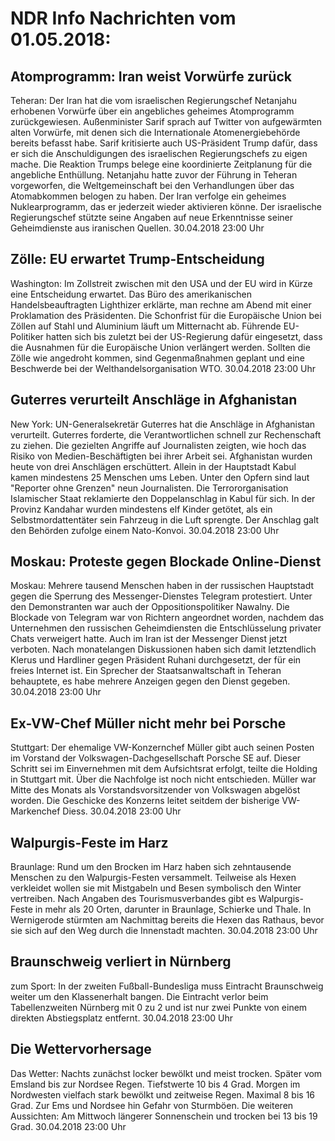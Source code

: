 # NDR Info Nachrichten vom 01.05.2018:


## Atomprogramm: Iran weist Vorwürfe zurück
Teheran: Der Iran hat die vom israelischen Regierungschef Netanjahu erhobenen Vorwürfe über ein angebliches geheimes Atomprogramm zurückgewiesen. Außenminister Sarif sprach auf Twitter von aufgewärmten alten Vorwürfe, mit denen sich die Internationale Atomenergiebehörde bereits befasst habe. Sarif kritisierte auch US-Präsident Trump dafür, dass er sich die Anschuldigungen des israelischen Regierungschefs zu eigen mache. Die Reaktion Trumps belege eine koordinierte Zeitplanung für die angebliche Enthüllung. Netanjahu hatte zuvor der Führung in Teheran vorgeworfen, die Weltgemeinschaft bei den Verhandlungen über das Atomabkommen belogen zu haben. Der Iran verfolge ein geheimes Nuklearprogramm, das er jederzeit wieder aktivieren könne. Der israelische Regierungschef stützte seine Angaben auf neue Erkenntnisse seiner Geheimdienste aus iranischen Quellen. 30.04.2018 23:00 Uhr 

## Zölle: EU erwartet Trump-Entscheidung
Washington: Im Zollstreit zwischen mit den USA und der EU wird in Kürze eine Entscheidung erwartet. Das Büro des amerikanischen Handelsbeauftragten Lighthizer erklärte, man rechne am Abend mit einer Proklamation des Präsidenten. Die Schonfrist für die Europäische Union bei Zöllen auf Stahl und Aluminium läuft um Mitternacht ab. Führende EU-Politiker hatten sich bis zuletzt bei der US-Regierung dafür eingesetzt, dass die Ausnahmen für die Europäische Union verlängert werden. Sollten die Zölle wie angedroht kommen, sind Gegenmaßnahmen geplant und eine Beschwerde bei der Welthandelsorganisation WTO. 30.04.2018 23:00 Uhr 

## Guterres verurteilt Anschläge in Afghanistan
New York: UN-Generalsekretär Guterres hat die Anschläge in Afghanistan verurteilt. Guterres forderte, die Verantwortlichen schnell zur Rechenschaft zu ziehen. Die gezielten Angriffe auf Journalisten zeigten, wie hoch das Risiko von Medien-Beschäftigten bei ihrer Arbeit sei. Afghanistan wurden heute von drei Anschlägen erschüttert. Allein in der Hauptstadt Kabul kamen mindestens 25 Menschen ums Leben. Unter den Opfern sind laut "Reporter ohne Grenzen" neun Journalisten. Die Terrororganisation Islamischer Staat reklamierte den Doppelanschlag in Kabul für sich. In der Provinz Kandahar wurden mindestens elf Kinder getötet, als ein Selbstmordattentäter sein Fahrzeug in die Luft sprengte. Der Anschlag galt den Behörden zufolge einem Nato-Konvoi. 30.04.2018 23:00 Uhr 

## Moskau: Proteste gegen Blockade Online-Dienst
Moskau: Mehrere tausend Menschen haben in der russischen Hauptstadt gegen die Sperrung des Messenger-Dienstes Telegram protestiert. Unter den Demonstranten war auch der Oppositionspolitiker Nawalny. Die Blockade von Telegram war von Richtern angeordnet worden, nachdem das Unternehmen den russischen Geheimdiensten die Entschlüsselung privater Chats verweigert hatte. Auch im Iran ist der Messenger Dienst jetzt verboten. Nach monatelangen Diskussionen haben sich damit letztendlich Klerus und
Hardliner gegen Präsident Ruhani durchgesetzt, der für ein freies Internet ist. Ein Sprecher der Staatsanwaltschaft in Teheran behauptete, es habe mehrere Anzeigen gegen den Dienst gegeben. 30.04.2018 23:00 Uhr 

## Ex-VW-Chef Müller nicht mehr bei Porsche
Stuttgart: Der ehemalige VW-Konzernchef Müller gibt auch seinen Posten im Vorstand der Volkswagen-Dachgesellschaft Porsche SE auf. Dieser Schritt sei im Einvernehmen mit dem Aufsichtsrat erfolgt, teilte die Holding in Stuttgart mit. Über die Nachfolge ist noch nicht entschieden. Müller war Mitte des Monats als Vorstandsvorsitzender von Volkswagen abgelöst worden. Die Geschicke des Konzerns leitet seitdem der bisherige VW-Markenchef Diess. 30.04.2018 23:00 Uhr 

## Walpurgis-Feste im Harz
Braunlage: Rund um den Brocken im Harz haben sich zehntausende Menschen zu den Walpurgis-Festen versammelt. Teilweise als Hexen verkleidet wollen sie mit Mistgabeln und Besen symbolisch den Winter vertreiben. Nach Angaben des Tourismusverbandes gibt es Walpurgis-Feste in mehr als 20 Orten, darunter in Braunlage, Schierke und Thale. In Wernigerode stürmten am Nachmittag bereits die Hexen das Rathaus, bevor sie sich auf den Weg durch die Innenstadt machten. 30.04.2018 23:00 Uhr 

## Braunschweig verliert in Nürnberg
zum Sport: In der zweiten Fußball-Bundesliga muss Eintracht Braunschweig weiter um den Klassenerhalt bangen. Die Eintracht verlor beim Tabellenzweiten Nürnberg mit 0 zu 2 und ist nur zwei Punkte von einem direkten Abstiegsplatz entfernt. 30.04.2018 23:00 Uhr 

## Die Wettervorhersage
Das Wetter:
Nachts zunächst locker bewölkt und meist trocken. Später vom Emsland bis zur Nordsee Regen. Tiefstwerte 10 bis 4 Grad. Morgen im Nordwesten vielfach stark bewölkt und zeitweise Regen. Maximal 8 bis 16 Grad. Zur Ems und Nordsee hin Gefahr von Sturmböen. Die weiteren Aussichten: Am Mittwoch längerer Sonnenschein und trocken bei 13 bis 19 Grad. 30.04.2018 23:00 Uhr 
